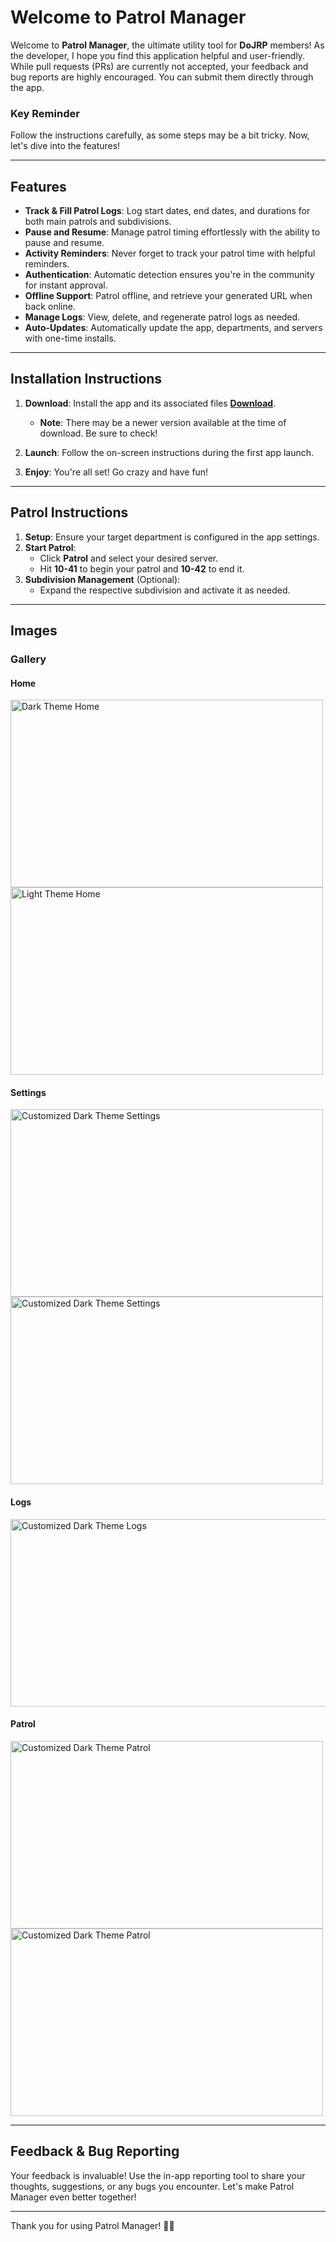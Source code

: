 # Welcome to Patrol Manager
Welcome to **Patrol Manager**, the ultimate utility tool for **DoJRP** members! As the developer, I hope you find this application helpful and user-friendly. While pull requests (PRs) are currently not accepted, your feedback and bug reports are highly encouraged. You can submit them directly through the app.

### Key Reminder
Follow the instructions carefully, as some steps may be a bit tricky. Now, let's dive into the features!

---

## Features

- **Track & Fill Patrol Logs**: Log start dates, end dates, and durations for both main patrols and subdivisions.
- **Pause and Resume**: Manage patrol timing effortlessly with the ability to pause and resume.
- **Activity Reminders**: Never forget to track your patrol time with helpful reminders.
- **Authentication**: Automatic detection ensures you're in the community for instant approval.
- **Offline Support**: Patrol offline, and retrieve your generated URL when back online.
- **Manage Logs**: View, delete, and regenerate patrol logs as needed.
- **Auto-Updates**: Automatically update the app, departments, and servers with one-time installs.

---

## Installation Instructions

1. **Download**: Install the app and its associated files  [**Download**](https://example.com/download).
   - **Note**: There may be a newer version available at the time of download. Be sure to check!

2. **Launch**: Follow the on-screen instructions during the first app launch.

3. **Enjoy**: You're all set! Go crazy and have fun!

---

## Patrol Instructions

1. **Setup**: Ensure your target department is configured in the app settings.
2. **Start Patrol**:
   - Click **Patrol** and select your desired server.
   - Hit **10-41** to begin your patrol and **10-42** to end it.
3. **Subdivision Management** (Optional):
   - Expand the respective subdivision and activate it as needed.

---

## Images

### Gallery

#### Home
<img src="https://github.com/user-attachments/assets/82f99f6a-8a7a-449e-8501-9e76a13331c0" alt="Dark Theme Home" width="500" height="300">
<img src="https://github.com/user-attachments/assets/5a5f2af2-49f4-44f5-874a-24dec79d11aa" alt="Light Theme Home" width="500" height="300">

#### Settings
<img src="https://github.com/user-attachments/assets/94ca90cd-5a31-44a3-bbae-3b7ea23c31d6" alt="Customized Dark Theme Settings" width="500" height="300">
<img src="https://github.com/user-attachments/assets/c3fbb710-e344-476f-995c-feefa31d08c1" alt="Customized Dark Theme Settings" width="500" height="300">

#### Logs
<img src="https://github.com/user-attachments/assets/464d6e22-1a93-42be-a393-6dbd62e7c016" alt="Customized Dark Theme Logs" width="1000" height="300">

#### Patrol
<img src="https://github.com/user-attachments/assets/8911f1fd-a9c0-4c21-8de0-1a4ac64f2d3c" alt="Customized Dark Theme Patrol" width="500" height="300">
<img src="https://github.com/user-attachments/assets/a32eaf37-1d83-4e78-a576-01c844f85817" alt="Customized Dark Theme Patrol" width="500" height="300">

---

## Feedback & Bug Reporting

Your feedback is invaluable! Use the in-app reporting tool to share your thoughts, suggestions, or any bugs you encounter. Let's make Patrol Manager even better together!

---

Thank you for using Patrol Manager! 🚓🚒
